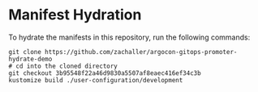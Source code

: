 # Manifest Hydration

To hydrate the manifests in this repository, run the following commands:

```shell
git clone https://github.com/zachaller/argocon-gitops-promoter-hydrate-demo
# cd into the cloned directory
git checkout 3b95548f22a46d9830a5507af8eaec416ef34c3b
kustomize build ./user-configuration/development
```
